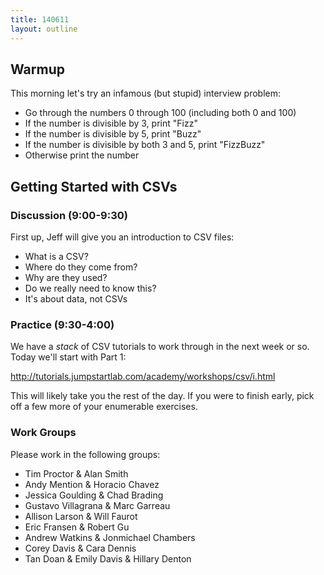 ```yaml
---
title: 140611
layout: outline
---
```


## Warmup

This morning let's try an infamous (but stupid) interview problem:

* Go through the numbers 0 through 100 (including both 0 and 100)
* If the number is divisible by 3, print "Fizz"
* If the number is divisible by 5, print "Buzz"
* If the number is divisible by both 3 and 5, print "FizzBuzz"
* Otherwise print the number

## Getting Started with CSVs

### Discussion (9:00-9:30)

First up, Jeff will give you an introduction to CSV files:

* What is a CSV?
* Where do they come from?
* Why are they used?
* Do we really need to know this?
* It's about data, not CSVs

### Practice (9:30-4:00)

We have a *stack* of CSV tutorials to work through in the next week or so. Today we'll start with Part 1:

http://tutorials.jumpstartlab.com/academy/workshops/csv/i.html

This will likely take you the rest of the day. If you were to finish early, pick off a few more of your enumerable exercises.

### Work Groups

Please work in the following groups:

* Tim Proctor & Alan Smith
* Andy Mention & Horacio Chavez
* Jessica Goulding & Chad Brading
* Gustavo Villagrana & Marc Garreau
* Allison Larson & Will Faurot
* Eric Fransen & Robert Gu
* Andrew Watkins & Jonmichael Chambers
* Corey Davis & Cara Dennis
* Tan Doan & Emily Davis & Hillary Denton